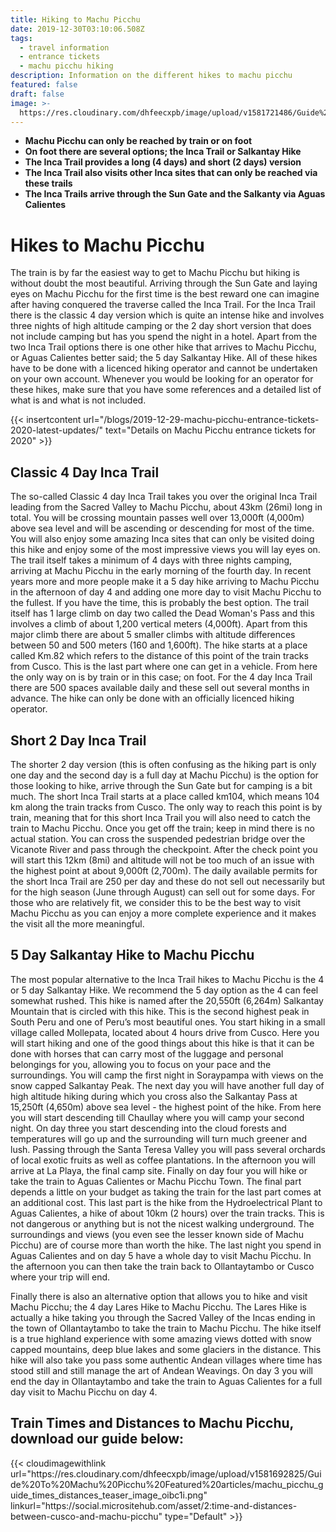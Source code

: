 ```yaml
---
title: Hiking to Machu Picchu
date: 2019-12-30T03:10:06.508Z
tags:
  - travel information
  - entrance tickets
  - machu picchu hiking
description: Information on the different hikes to machu picchu
featured: false
draft: false
image: >-
  https://res.cloudinary.com/dhfeecxpb/image/upload/v1581721486/Guide%20To%20Machu%20Picchu%20Featured%20articles/Hiking_to_Machu_Picchu_hlf6ca.jpg
---
```

* **Machu Picchu can only be reached by train or on foot**
* **On foot there are several options; the Inca Trail or Salkantay Hike**
* **The Inca Trail provides a long (4 days) and short (2 days) version**
* **The Inca Trail also visits other Inca sites that can only be reached via these trails**
* **The Inca Trails arrive through the Sun Gate and the Salkanty via Aguas Calientes**

# Hikes to Machu Picchu

The train is by far the easiest way to get to Machu Picchu but hiking is without doubt the most beautiful. Arriving through the Sun Gate and laying eyes on Machu Picchu for the first time is the best reward one can imagine after having conquered the traverse called the Inca Trail. For the Inca Trail there is the classic 4 day version which is quite an intense hike and involves three nights of high altitude camping or the 2 day short version that does not include camping but has you spend the night in a hotel. Apart from the two Inca Trail options there is one other hike that arrives to Machu Picchu, or Aguas Calientes better said; the 5 day Salkantay Hike. All of these hikes have to be done with a licenced hiking operator and cannot be undertaken on your own account. Whenever you would be looking for an operator for these hikes, make sure that you have some references and a detailed list of what is and what is not included.  

 {{< insertcontent url="/blogs/2019-12-29-machu-picchu-entrance-tickets-2020-latest-updates/" text="Details on Machu Picchu entrance tickets for 2020" >}}

## **Classic 4 Day Inca Trail**

The so-called Classic 4 day Inca Trail takes you over the original Inca Trail leading from the Sacred Valley to Machu Picchu, about 43km (26mi) long in total. You will be crossing mountain passes well over 13,000ft (4,000m) above sea level and will be ascending or descending for most of the time. You will also enjoy some amazing Inca sites that can only be visited doing this hike and enjoy some of the most impressive views you will lay eyes on. The trail itself takes a minimum of 4 days with three nights camping, arriving at Machu Picchu in the early morning of the fourth day. In recent years more and more people make it a 5 day hike arriving to Machu Picchu in the afternoon of day 4 and adding one more day to visit Machu Picchu to the fullest. If you have the time, this is probably the best option. The trail itself has 1 large climb on day two called the Dead Woman's Pass and this involves a climb of about 1,200 vertical meters (4,000ft). Apart from this major climb there are about 5 smaller climbs with altitude differences between 50 and 500 meters (160 and 1,600ft). The hike starts at a place called Km.82 which refers to the distance of this point of the train tracks from Cusco. This is the last part where one can get in a vehicle. From here the only way on is by train or in this case; on foot. For the 4 day Inca Trail there are 500 spaces available daily and these sell out several months in advance. The hike can only be done with an officially licenced hiking operator. 

## **Short 2 Day Inca Trail**

The shorter 2 day version (this is often confusing as the hiking part is only one day and the second day is a full day at Machu Picchu) is the option for those looking to hike, arrive through the Sun Gate but for camping is a bit much. The short Inca Trail starts at a place called km104, which means 104 km along the train tracks from Cusco. The only way to reach this point is by train, meaning that for this short Inca Trail you will also need to catch the train to Machu Picchu. Once you get off the train; keep in mind there is no actual station. You can cross the suspended pedestrian bridge over the Vicanote River and pass through the checkpoint. After the check point you will start this 12km (8mi) and altitude will not be too much of an issue with the highest point at about 9,000ft (2,700m). The daily available permits for the short Inca Trail are 250 per day and these do not sell out necessarily but for the high season (June through August) can sell out for some days. For those who are relatively fit, we consider this to be the best way to visit Machu Picchu as you can enjoy a more complete experience and it makes the visit all the more meaningful. 

## **5 Day Salkantay Hike to Machu Picchu**

The most popular alternative to the Inca Trail hikes to Machu Picchu is the 4 or 5 day Salkantay Hike. We recommend the 5 day option as the 4 can feel somewhat rushed. This hike is named after the 20,550ft (6,264m) Salkantay Mountain that is circled with this hike. This is the second highest peak in South Peru and one of Peru’s most beautiful ones. You start hiking in a small village called Mollepata, located about 4 hours drive from Cusco. Here you will start hiking and one of the good things about this hike is that it can be done with horses that can carry most of the luggage and personal belongings for you, allowing you to focus on your pace and the surroundings. You will camp the first night in Soraypampa with views on the snow capped Salkantay Peak. The next day you will have another full day of high altitude hiking during which you cross also the Salkantay Pass at 15,250ft (4,650m) above sea level - the highest point of the hike. From here you will start descending till Chaullay where you will camp your second night. On day three you start descending into the cloud forests and temperatures will go up and the surrounding will turn much greener and lush. Passing through the Santa Teresa Valley you will pass several orchards of local exotic fruits as well as coffee plantations. In the afternoon you will arrive at La Playa, the final camp site. Finally on day four you will hike or take the train to Aguas Calientes or Machu Picchu Town. The final part depends a little on your budget as taking the train for the last part comes at an additional cost. This last part is the hike from the Hydroelectrical Plant to Aguas Calientes, a hike of about 10km (2 hours) over the train tracks. This is not dangerous or anything but is not the nicest walking underground. The surroundings and views (you even see the lesser known side of Machu Picchu) are of course more than worth the hike. The last night you spend in Aguas Calientes and on day 5 have a whole day to visit Machu Picchu. In the afternoon you can then take the train back to Ollantaytambo or Cusco where your trip will end. 

Finally there is also an alternative option that allows you to hike and visit Machu Picchu; the 4 day Lares Hike to Machu Picchu. The Lares Hike is actually a hike taking you through the Sacred Valley of the Incas ending in the town of Ollantaytambo to take the train to Machu Picchu. The hike itself is a true highland experience with some amazing views dotted with snow capped mountains, deep blue lakes and some glaciers in the distance. This hike will also take you pass some authentic Andean villages where time has stood still and still manage the art of Andean Weavings. On day 3 you will end the day in Ollantaytambo and take the train to Aguas Calientes for a full day visit to Machu Picchu on day 4.

<h2>Train Times and Distances to Machu Picchu, download our guide below:</h2> {{< cloudimagewithlink url="https://res.cloudinary.com/dhfeecxpb/image/upload/v1581692825/Guide%20To%20Machu%20Picchu%20Featured%20articles/machu_picchu_guide_times_distances_teaser_image_oibc1i.png" linkurl="https://social.micrositehub.com/asset/2:time-and-distances-between-cusco-and-machu-picchu" type="Default" >}}

